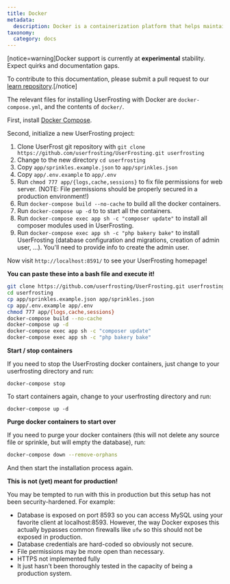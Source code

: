 ```yaml
---
title: Docker
metadata:
  description: Docker is a containerization platform that helps maintain consistent behavior across different development and production environments.
taxonomy:
  category: docs
---
```


[notice=warning]Docker support is currently at **experimental** stability. Expect quirks and documentation gaps.

To contribute to this documentation, please submit a pull request to our [learn repository](https://github.com/userfrosting/learn/tree/master/pages).[/notice]

The relevant files for installing UserFrosting with Docker are `docker-compose.yml`, and the contents of `docker/`.

First, install [Docker Compose](https://docs.docker.com/compose/install/).

Second, initialize a new UserFrosting project:

1. Clone UserFrost git repository with `git clone https://github.com/userfrosting/UserFrosting.git userfrosting`
2. Change to the new directory `cd userfrosting`
3. Copy `app/sprinkles.example.json` to `app/sprinkles.json`
4. Copy `app/.env.example` to `app/.env`
5. Run `chmod 777 app/{logs,cache,sessions}` to fix file permissions for web server. (NOTE: File
   permissions should be properly secured in a production environment!)
6. Run `docker-compose build --no-cache` to build all the docker containers.
7. Run `docker-compose up -d` to to start all the containers.
8. Run `docker-compose exec app sh -c "composer update"` to install all composer modules used in UserFrosting.
9. Run `docker-compose exec app sh -c "php bakery bake"` to install UserFrosting (database configuration and migrations, creation of admin user, ...). You'll need to provide info to create the admin user.

Now visit `http://localhost:8591/` to see your UserFrosting homepage!

**You can paste these into a bash file and execute it!**

```bash
git clone https://github.com/userfrosting/UserFrosting.git userfrosting
cd userfrosting
cp app/sprinkles.example.json app/sprinkles.json
cp app/.env.example app/.env
chmod 777 app/{logs,cache,sessions}
docker-compose build --no-cache
docker-compose up -d
docker-compose exec app sh -c "composer update"
docker-compose exec app sh -c "php bakery bake"
```

**Start / stop containers**

If you need to stop the UserFrosting docker containers, just change to your userfrosting directory and run:

`docker-compose stop`

To start containers again, change to your userfrosting directory and run:

`docker-compose up -d`

**Purge docker containers to start over**

If you need to purge your docker containers (this will not delete any source file or sprinkle, but will empty the database), run:

```bash
docker-compose down --remove-orphans
```

And then start the installation process again.

**This is not (yet) meant for production!**

You may be tempted to run with this in production but this setup has not been security-hardened. For example:

- Database is exposed on port 8593 so you can access MySQL using your favorite client at localhost:8593. However,
  the way Docker exposes this actually bypasses common firewalls like `ufw` so this should not be exposed in production.
- Database credentials are hard-coded so obviously not secure.
- File permissions may be more open than necessary.
- HTTPS not implemented fully
- It just hasn't been thoroughly tested in the capacity of being a production system.
